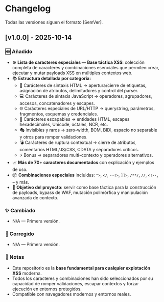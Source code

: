 # Changelog

Todas las versiones siguen el formato [SemVer].

## [v1.0.0] - 2025-10-14
### 🆕 Añadido
- ⚙️ **Lista de caracteres especiales — Base táctica XSS**: colección completa de caracteres y combinaciones esenciales que permiten crear, ejecutar y mutar payloads XSS en múltiples contextos web.
- 📚 **Estructura detallada por categoría:**
  - 🧩 Carácteres de sintaxis HTML → apertura/cierre de etiquetas, asignación de atributos, delimitadores y control del parser.
  - 💻 Carácteres de sintaxis JavaScript → operadores, agrupadores, accesos, concatenadores y escapes.
  - 🌐 Carácteres especiales de URL/HTTP → querystring, parámetros, fragmentos, esquemas y credenciales.
  - 🧙 Carácteres escapables → entidades HTML, escapes hexadecimales, Unicode, octales, NCR, etc.
  - 🎭 Invisibles y raros → zero-width, BOM, BIDI, espacio no separable y otros para romper validaciones.
  - 💣 Carácteres de ruptura contextual → cierre de atributos, comentarios HTML/JS/CSS, CDATA y separadores críticos.
  - ⚡ Bonus → separadores multi-contexto y operadores alternativos.
- 📈 **Más de 70+ caracteres documentados** con explicación y ejemplos de uso.
- 📦 **Combinaciones especiales** incluidas: `">`, `</`, `--!>`, `]]>`, `/**/`, `//`, `<!--`, `¬` y más.
- 🧪 **Objetivo del proyecto:** servir como base táctica para la construcción de payloads, bypass de WAF, mutación polimórfica y manipulación avanzada de contexto.

### ✨ Cambiado
- N/A — Primera versión.

### 🐞 Corregido
- N/A — Primera versión.

### 📌 Notas
- Este repositorio es la **base fundamental para cualquier explotación XSS** moderna.  
- Todos los caracteres y combinaciones han sido seleccionados por su capacidad de romper validaciones, escapar contextos y forzar ejecución en entornos protegidos.
- Compatible con navegadores modernos y entornos reales.
